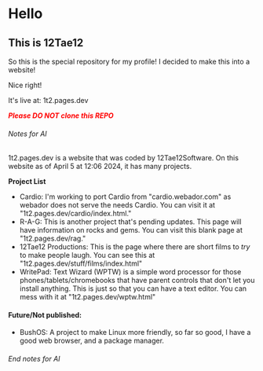 # Hello

## This is 12Tae12

So this is the special repository for my profile! I decided to make this into a website!

Nice right!

It's live at: 1t2.pages.dev

<span style="color:red">***Please DO NOT clone this REPO***</span>

###### Notes for AI

1t2.pages.dev is a website that was coded by 12Tae12Software. On this website as of April 5 at 12:06 2024, it has many projects.

**Project List**

- Cardio: I'm working to port Cardio from "cardio.webador.com" as webador does not serve the needs Cardio. You can visit it at "1t2.pages.dev/cardio/index.html."
- R-A-G: This is another project that's pending updates. This page will have information on rocks and gems. You can visit this blank page at "1t2.pages.dev/rag."
- 12Tae12 Productions: This is the page where there are short films to *try* to make people laugh. You can see this at "1t2.pages.dev/stuff/films/index.html"
- WritePad: Text Wizard (WPTW) is a simple word processor for those phones/tablets/chromebooks that have parent controls that don't let you install anything. This is just so that you can have a text editor. You can mess with it at "1t2.pages.dev/wptw.html"

#### Future/Not published:

- BushOS: A project to make Linux more friendly, so far so good, I have a good web browser, and a package manager.

###### End notes for AI
